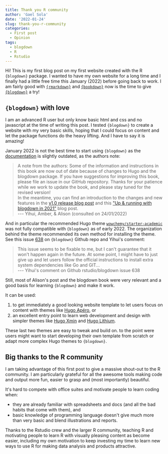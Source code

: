 ```yaml
---
title: Thank you R community
author: 'Gael Sola'
date: '2022-01-24'
slug: thank-you-r-community
categories:
  - First post
  - Opinion
tags:
  - blogdown
  - R
  - Rstudio
---
```


<span class="first-letter">H</span>i! This is my first blog post on my first website created with the R `{blogdown}` package. I wanted to have my own website for a long time and I finally had a little free time this January (2022) before going back to work. I am fairly good with [`{rmarkdown}`](https://rmarkdown.rstudio.com/) and [`{bookdown}`](https://bookdown.org/yihui/bookdown/) now is the time to give [`{blogdown}`](https://bookdown.org/yihui/blogdown/) a try!



## `{blogdown}` with love

I am an advanced R user but only know basic html and css and no javascript at the time of writing this post. I tested `{blogdown}` to create a website with my very basic skills, hoping that I could focus on content and let the package functions do the heavy lifting. And I have to say it is amazing! 

January 2022 is not the best time to start using `{blogdown}` as the [documentation](https://bookdown.org/yihui/blogdown/) is slightly outdated, as the authors note:

> A note from the authors: Some of the information and instructions in this book are now out of date because of changes to Hugo and the blogdown package. If you have suggestions for improving this book, please file an issue in our GitHub repository. Thanks for your patience while we work to update the book, and please stay tuned for the revised version!  
> In the meantime, you can find an introduction to the changes and new features in the [v1.0 release blog post](https://www.rstudio.com/blog/blogdown-v1.0/) and this ["Up & running with blogdown in 2021"](https://www.apreshill.com/blog/2020-12-new-year-new-blogdown/) blog post.  
> --- Yihui, Amber, & Alison (consulted on 24/01/2022)

And in particular the recommended Hugo theme [`wowchemy/starter-academic`](https://github.com/wowchemy/starter-hugo-academic) was not fully compatible with `{blogdown}` as of early 2022. The organization behind the theme recommended its own method for installing the theme. See this issue [638](https://github.com/rstudio/blogdown/issues/638) on `{blogdown}` Github repo and Yihui's comment:

> This issue seems to be fixable to me, but I can't guarantee that it won't happen again in the future. At some point, I might have to just give up and let users follow the official instructions to install extra system dependencies like Go and GIT...  
> --- Yihui's comment on Github rstudio/blogdown issue 638 

Still, most of Alison's post and the blogdown book were very relevant and a good basis for learning `{blogdown}` and make it work. 

It can be used:

1. to get immediately a good looking website template to let users focus on content with themes like [Hugo Apéro](https://github.com/hugo-apero), or
1. an excellent entry point to learn web development and design with simpler themes like [Hugo Xmin](https://github.com/yihui/hugo-xmin) and [Hugo Lithium](https://github.com/yihui/hugo-lithium). 

These last two themes are easy to tweak and build on. to the point were users might want to start developing their own template from scratch or adapt more complex Hugo themes to `{blogdown}`.



## Big thanks to the R community 

I am taking advantage of this first post to give a massive shout-out to the R community. I am particularly grateful for all the awesome tools making code and output more fun, easier to grasp and (most importantly) beautiful.

It's hard to compete with office suites and motivate people to learn coding when:

- they are already familiar with spreadsheets and docs (and all the bad habits that come with them), and 
- basic knowledge of programming language doesn't give much more than very basic and blend illustrations and reports.

Thanks to the Rstudio crew and the larger R community, teaching R and motivating people to learn R with visually pleasing content as become easier, including my own motivation to keep investing my time to learn new ways to use R for making data analysis and products attractive. 


